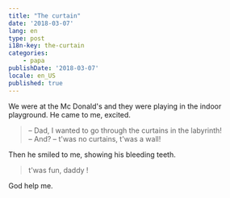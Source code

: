 ```yaml
---
title: "The curtain"
date: '2018-03-07'
lang: en
type: post
i18n-key: the-curtain
categories:
    - papa
publishDate: '2018-03-07'
locale: en_US
published: true
---
```


We were at the Mc Donald's and they were playing in the indoor playground. He came to me, excited.

<!-- more -->

> – Dad, I wanted to go through the curtains in the labyrinth!  
> – And?
> – t'was no curtains, t'was a wall!

Then he smiled to me, showing his bleeding teeth.

> t'was fun, daddy !

God help me.